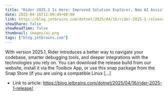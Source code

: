 ```yaml
---
title: "Rider 2025.1 Is Here: Improved Solution Explorer, New AI Assistant Features, Game Dev Updates, and More!"
date: 2025-04-16T12:09:49+00:00
link: https://blog.jetbrains.com/dotnet/2025/04/16/rider-2025-1-release/
showShare: false
showReadTime: false
thumbnail: images/ai.png
tags: ["blog.jetbrains.com"]
---
```

With version 2025.1, Rider introduces a better way to navigate your codebase, smarter debugging tools, and deeper integrations with the technologies you rely on. You can download the release build from our website, install it via the Toolbox App, or use this snap package from the Snap Store (if you are using a compatible Linux […]

- Link to article: https://blog.jetbrains.com/dotnet/2025/04/16/rider-2025-1-release/